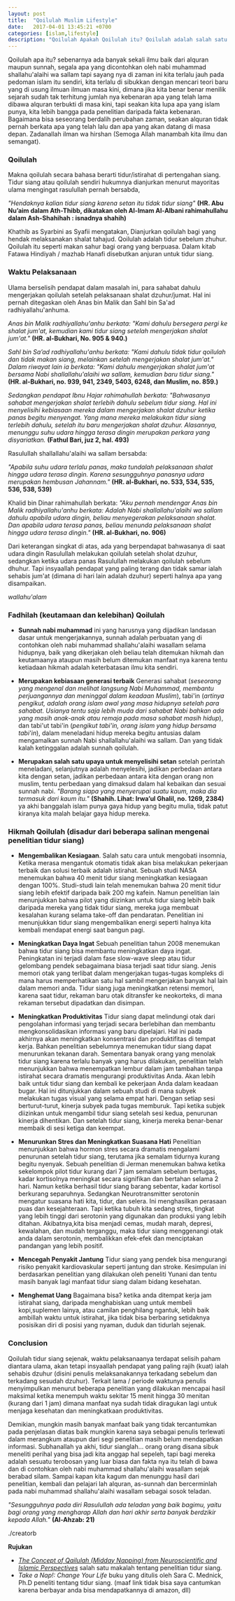 ```yaml
---
layout: post
title:  "Qoilulah Muslim Lifestyle"
date:   2017-04-01 13:45:21 +0700
categories: [islam,lifestyle]
description: "Qoilulah Apakah Qoilulah itu? Qoilulah adalah salah satu praktik budaya yang baik dalam islam atau bisa dikatakan gaya hidup muslim yang dicontohkan oleh nabi muhammad shallahu'alaihi wasallam sejak 1400 tahun silam."
---
```


Qoilulah apa itu? sebenarnya ada banyak sekali ilmu baik dari alquran maupun sunnah, segala apa yang dicontohkan oleh nabi muhammad shallahu'alaihi wa sallam tapi sayang nya di zaman ini kita terlalu jauh pada pedoman islam itu sendiri, kita terlalu di sibukkan dengan mencari teori baru yang di usung ilmuan ilmuan masa kini, dimana jika kita benar benar menilik sejarah sudah tak terhitung jumlah nya kebenaran apa yang telah lama dibawa alquran terbukti di masa kini, tapi seakan kita lupa apa yang islam punya, kita lebih bangga pada penelitian daripada fakta kebenaran. Bagaimana bisa seseorang berdalih perubahan zaman, seakan alquran tidak pernah berkata apa yang telah lalu dan apa yang akan datang di masa depan. Zadanallah ilman wa hirshan (Semoga Allah manambah kita ilmu dan semangat).


### Qoilulah

Makna qoilulah secara bahasa berarti tidur/istirahat di pertengahan siang. Tidur siang atau qoilulah sendiri hukumnya dianjurkan menurut mayoritas ulama mengingat rasulullah pernah bersabda, 

*"Hendaknya kalian tidur siang karena setan itu tidak tidur siang"* **(HR. Abu Nu’aim dalam Ath-Thibb, dikatakan oleh Al-Imam Al-Albani rahimahullahu dalam Ash-Shahihah : isnadnya shahih)**

Khathib as Syarbini as Syafii mengatakan, Dianjurkan qoilulah bagi yang hendak melaksanakan shalat tahajud. Qoilulah adalah tidur sebelum zhuhur. Qoilulah itu seperti makan sahur bagi orang yang berpuasa. Dalam kitab Fatawa Hindiyah / mazhab Hanafi disebutkan anjuran untuk tidur siang.


### Waktu Pelaksanaan

Ulama berselisih pendapat dalam masalah ini, para sahabat dahulu mengerjakan qoilulah setelah pelaksanaan shalat dzuhur/jumat. Hal ini pernah ditegaskan oleh Anas bin Malik dan Sahl bin Sa'ad radhiyallahu'anhuma.

*Anas bin Malik radhiyallahu'anhu berkata: "Kami dahulu bersegera pergi ke shalat jum'at, kemudian kami tidur siang setelah mengerjakan shalat jum'at."* **(HR. al-Bukhari, No. 905 & 940.)**

*Sahl bin Sa’ad radhiyallahu'anhu berkata: "Kami dahulu tidak tidur qoilulah dan tidak makan siang, melainkan setelah mengerjakan shalat jum'at." Dalam riwayat lain ia berkata: "Kami dahulu mengerjakan shalat jum'at bersama Nabi shallallahu'alaihi wa sallam, kemudian baru tidur siang."* **(HR. al-Bukhari, no. 939, 941, 2349, 5403, 6248, dan Muslim, no. 859.)**

*Sedangkan pendapat Ibnu Hajar rahimahullah berkata: "Bahwasanya sahabat mengerjakan shalat terlebih dahulu sebelum tidur siang. Hal ini menyelisihi kebiasaan mereka dalam mengerjakan shalat dzuhur ketika panas begitu menyengat. Yang mana mereka melakukan tidur siang terlebih dahulu, setelah itu baru mengerjakan shalat dzuhur. Alasannya, menunggu suhu udara hingga terasa dingin merupakan perkara yang disyariatkan.* **(Fathul Bari, juz 2, hal. 493)**

Rasulullah shallallahu'alaihi wa sallam bersabda:

*"Apabila suhu udara terlalu panas, maka tundalah pelaksanaan shalat hingga udara terasa dingin. Karena sesungguhnya panasnya udara merupakan hembusan Jahannam."* **(HR. al-Bukhari, no. 533, 534, 535, 536, 538, 539)**

Khalid bin Dinar rahimahullah berkata: *"Aku pernah mendengar Anas bin Malik radhiyallahu'anhu berkata: Adalah Nabi shallallahu'alaihi wa sallam dahulu apabila udara dingin, beliau menyegerakan pelaksanaan shalat. Dan apabila udara terasa panas, beliau menunda pelaksanaan shalat hingga udara terasa dingin."* **(HR. al-Bukhari, no. 906)**

Dari keterangan singkat di atas, ada yang berpendapat bahwasanya di saat udara dingin Rasulullah melakukan qoilulah setelah sholat dzuhur, sedangkan ketika udara panas Rasulullah melakukan qoilulah sebelum dhuhur. Tapi insyaallah pendapat yang paling terang dan tidak samar ialah sehabis jum'at (dimana di hari lain adalah dzuhur) seperti halnya apa yang disampaikan.

*wallahu'alam*


### Fadhilah (keutamaan dan kelebihan) Qoilulah

- **Sunnah nabi muhammad** ini yang harusnya yang dijadikan landasan dasar untuk mengerjakannya, sunnah adalah perbuatan yang di contohkan oleh nabi muhammad shallahu'alaihi wasallam selama hidupnya, baik yang dikerjakan oleh beliau telah ditemukan hikmah dan keutamaanya ataupun masih belum ditemukan manfaat nya karena tentu ketiadaan hikmah adalah keterbatasan ilmu kita sendiri.

- **Merupakan kebiasaan generasi terbaik** Generasi sahabat (*seseorang yang mengenal dan melihat langsung Nabi Muhammad, membantu perjuangannya dan meninggal dalam keadaan Muslim*), tabi'in (*artinya pengikut, adalah orang islam awal yang masa hidupnya setelah para sahabat. Usianya tentu saja lebih muda dari sahabat Nabi bahkan ada yang masih anak-anak atau remaja pada masa sahabat masih hidup*), dan tabi'ut tabi'in (*pengikut tabi'in, orang islam yang hidup bersama tabi'in*), dalam meneladani hidup mereka begitu antusias dalam mengamalkan sunnah Nabi shallallahu'alaihi wa sallam. Dan yang tidak kalah ketinggalan adalah sunnah qoilulah.

- **Merupakan salah satu upaya untuk menyelisihi setan** setelah perintah meneladani, selanjutnya adalah menyelesihi, jadikan perbedaan antara kita dengan setan, jadikan perbedaan antara kita dengan orang non muslim, tentu perbedaan yang dimaksud dalam hal kebaikan dan sesuai sunnah nabi. *"Barang siapa yang menyerupai suatu kaum, maka dia termasuk dari kaum itu."* **(Shahih. Lihat: Irwa’ul Ghalil, no. 1269, 2384)** ya akhi banggalah  islam punya gaya hidup yang begitu mulia, tidak patut kiranya kita malah belajar gaya hidup mereka.


### Hikmah Qoilulah (disadur dari beberapa salinan mengenai penelitian tidur siang)

- **Mengembalikan Kesiagaan**. Salah satu cara untuk mengobati insomnia, Ketika merasa mengantuk otomatis tidak akan bisa melakukan pekerjaan terbaik dan solusi terbaik adalah istirahat. Sebuah studi NASA menemukan bahwa 40 menit tidur siang meningkatkan kesiagaan dengan 100%. Studi-studi lain telah menemukan bahwa 20 menit tidur siang lebih efektif daripada baik 200 mg kafein. Namun penelitian lain menunjukkan bahwa pilot yang diizinkan untuk tidur siang lebih baik daripada mereka yang tidak tidur siang, mereka juga membuat kesalahan kurang selama take-off dan pendaratan. Penelitian ini menunjukkan tidur siang mengembalikan energi seperti halnya kita kembali mendapat energi saat bangun pagi.

- **Meningkatkan Daya Ingat** Sebuah penelitian tahun 2008 menemukan bahwa tidur siang bisa membantu meningkatkan daya ingat. Peningkatan ini terjadi dalam fase slow-wave sleep atau tidur gelombang pendek sebagaimana biasa terjadi saat tidur siang. Jenis memori otak yang terlibat dalam mengerjakan tugas-tugas kompleks di mana harus memperhatikan satu hal sambil mengerjakan banyak hal lain dalam memori anda. Tidur siang juga meningkatkan retensi memori, karena saat tidur, rekaman baru otak ditransfer ke neokorteks, di mana rekaman tersebut dipadatkan dan disimpan.

- **Meningkatkan Produktivitas** Tidur siang dapat melindungi otak dari pengolahan informasi yang terjadi secara berlebihan dan membantu mengkonsolidasikan informasi yang baru dipelajari. Hal ini pada akhirnya akan meningkatkan konsentrasi dan produktifitas di tempat kerja. Bahkan penelitian sebelumnya menemukan tidur siang dapat menurunkan tekanan darah. Sementara banyak orang yang menolak tidur siang karena terlalu banyak yang harus dilakukan, penelitian telah menunjukkan bahwa menempatkan lembur dalam jam tambahan tanpa istirahat secara dramatis mengurangi produktivitas Anda. Akan lebih baik untuk tidur siang dan kembali ke pekerjaan Anda dalam keadaan bugar. Hal ini ditunjukkan dalam sebuah studi di mana subyek melakukan tugas visual yang selama empat hari. Dengan setiap sesi berturut-turut, kinerja subyek pada tugas memburuk. Tapi ketika subjek diizinkan untuk mengambil tidur siang setelah sesi kedua, penurunan kinerja dihentikan. Dan setelah tidur siang, kinerja mereka benar-benar membaik di sesi ketiga dan keempat.

- **Menurunkan Stres dan Meningkatkan Suasana Hati** Penelitian menunjukkan bahwa hormon stres secara dramatis mengalami penurunan setelah tidur siang, terutama jika semalam tidurnya kurang begitu nyenyak. Sebuah penelitian di Jerman menemukan bahwa ketika sekelompok pilot tidur kurang dari 7 jam semalam sebelum bertugas, kadar kortisolnya meningkat secara signifikan dan bertahan selama 2 hari. Namun ketika berhasil tidur siang barang sebentar, kadar kortisol berkurang separuhnya. Sedangkan Neurotransmitter serotonin mengatur suasana hati kita, tidur, dan selera. Ini menghasilkan perasaan puas dan kesejahteraan. Tapi ketika tubuh kita sedang stres, tingkat yang lebih tinggi dari serotonin yang digunakan dan produksi yang lebih ditahan. Akibatnya,kita bisa menjadi cemas, mudah marah, depresi, kewalahan, dan mudah terganggu, maka tidur siang menggenangi otak anda dalam serotonin, membalikkan efek-efek dan menciptakan pandangan yang lebih positif.

- **Mencegah Penyakit Jantung** Tidur siang yang pendek bisa mengurangi risiko penyakit kardiovaskular seperti jantung dan stroke. Kesimpulan ini berdasarkan penelitian yang dilakukan oleh peneliti Yunani dan tentu masih banyak lagi manfaat tidur siang dalam bidang kesehatan.

- **Menghemat Uang** Bagaimana bisa? ketika anda ditempat kerja jam istirahat siang, daripada menghabiskan uang untuk membeli kopi,suplemen lainya, atau camilan penghilang ngantuk, lebih baik ambillah waktu untuk istirahat, jika tidak bisa berbaring setidaknya posisikan diri di posisi yang nyaman, duduk dan tidurlah sejenak.


### Conclusion

Qoilulah tidur siang sejenak, waktu pelaksanaanya terdapat selisih paham diantara ulama, akan tetapi insyaallah pendapat yang paling rajih (kuat) ialah sehabis dzuhur (disini penulis melaksanakannya terkadang sebelum dan terkadang sesudah dzuhur). Terkait lama / periode waktunya penulis menyimpulkan menurut beberapa penelitian yang dilakukan mencapai hasil maksimal ketika menempuh waktu sekitar 15 menit hingga 30 menitan (kurang dari 1 jam) dimana manfaat nya sudah tidak diragukan lagi untuk menjaga kesehatan dan meningkatkaan produktivitas.

Demikian, mungkin masih banyak manfaat baik yang tidak tercantumkan pada penjelasan diatas baik mungkin karena saya sebagai penulis terlewati dalam merangkum ataupun dari segi penelitian masih belum mendapatkan informasi. Subhanallah ya akhi, tidur sianglah... orang orang disana sibuk meneliti perihal yang bisa jadi kita anggap hal sepeleh, tapi bagi mereka adalah sesuatu terobosan yang luar biasa dan fakta nya itu telah di bawa dan di contohkan oleh nabi muhammad shallahu'alaihi wasallam sejak berabad silam. Sampai kapan kita kagum dan menunggu hasil dari penelitian, kembali dan pelajari lah alquran, as-sunnah dan bercerminlah pada nabi muhammad shallahu'alaihi wasallam sebagai sosok teladan.

*"Sesungguhnya pada diri Rasulullah ada teladan yang baik bagimu, yaitu bagi orang yang mengharap Allah dan hari akhir serta banyak berdzikir kepada Allah."* **(Al-Ahzab: 21)**

./creatorb

**Rujukan**
- *[The Concept of Qailulah (Midday Napping) from Neuroscientific and Islamic Perspectives](https://www.researchgate.net/publication/280999052_The_Concept_of_Qailulah_Midday_Napping_from_Neuroscientific_and_Islamic_Perspectives)* salah satu makalah tentang penelitian tidur siang.
- *Take a Nap!: Change Your Life* buku yang ditulis oleh Sara C. Mednick, Ph.D peneliti tentang tidur siang. (maaf link tidak bisa saya cantumkan karena berbayar anda bisa mendapatkannya di amazon, dll)
